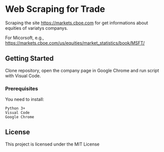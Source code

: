 # Web Scraping for Trade

Scraping the site https://markets.cboe.com for get informations about equities of 
variatys companys.

For Micorsoft, e.g., https://markets.cboe.com/us/equities/market_statistics/book/MSFT/

## Getting Started

Clone repository, open the company page in Google Chrome and run script with Visual Code.

### Prerequisites

You need to install:

```
Python 3+
Visual Code
Google Chrome
```

## License

This project is licensed under the MIT License
